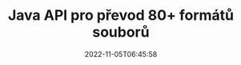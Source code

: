 ---
############################# Static ############################
layout: "product"
date: 2022-11-05T06:45:58
draft: false

product: "Conversion"
product_tag: "conversion"
platform: Java
platform_tag: java

############################# Head ############################
head_title: "Java Document Conversion API | Převod obrázků PDF Word Excel PPTX HTML"
head_description: "Java Document Conversion API. Převod PDF Word DOC DOCX, tabulky Excel PPT PPTX, HTML, PSD, MPT MPP, E-mail MSG EMLX, AutoCAD a obrázkové formáty souborů."

############################# Header ############################
title: "Java API pro převod 80+ formátů souborů"
description: "Jednoduché API pro integraci funkcí převodu dokumentů a obrázků do Java aplikací bez instalace jakéhokoli externího softwaru."
button:
    enable: true
    icon: "fas fa-arrow-down"
    label: "Stáhněte si zkušební verzi zdarma"
    link: "https://downloads.groupdocs.com/conversion/java"

############################# SubMenu ############################
submenu:
    enable: true
    
    left:
        img_alt: "GroupDocs.Conversion for Java"
        image: "https://www.groupdocs.cloud/templates/groupdocs/images/product-logos/groupdocs-conversion-java.png"
        product: "GroupDocs.Conversion"
        platform: "Java"

    middle:
        button:
            # button loop
            - link: "#overview"
              text: "Přehled"

            # button loop
            - link: "#features"
              text: "Funkce"

            # button loop
            - link: "#support"
              text: "Podpěra, podpora"

            # button loop
            - link: "https://products.groupdocs.app/conversion"
              text: "Živá ukázka"

            # button loop
            - link: "https://purchase.groupdocs.com/pricing/conversion/java"
              text: "Ceny"

    right:
        link_download: "https://downloads.groupdocs.com/conversion"
        link_learn: "https://docs.groupdocs.com/conversion/java/"
        link_buy: "https://purchase.groupdocs.com"

############################# Overview ############################
overview:
    enable: true
    content: |
      GroupDocs.Conversion for Java kombinuje výkonnou sadu rozhraní API pro převod dokumentů k zobrazení obrázků a formátů dokumentů ve vašich aplikacích Java, aniž byste museli instalovat další software. Nativně rastruje dokumenty a převádí je do formátu SVG+HTML+CSS pro zvýšení kvality prohlížení dokumentů a zároveň poskytuje věrný text s vysokou věrností výstupu. Pomocí rozhraní API pro vykreslování dokumentů – rychle prohlížejte PDF, HTML, XML, Microsoft Office Word, pracovní listy Excelu, prezentace PowerPoint, e-maily z Outlooku, diagramy Visio, Project, metasoubory, obrázky a různé další formáty souborů s lehkostí a menším nebezpečím programování. Může také zobrazovat soubory chráněné heslem a po vykreslení umožňuje získat reprezentaci dokumentu jako HTML, obrázek nebo PDF. Naše knihovna pro převod souborů je docela přizpůsobitelná, protože vám umožňuje zobrazit celý dokument nebo jej částečně vykreslit, aby se proces urychlil. Prostřednictvím GroupDocs.Conversion for Java API můžete prohlížet stránky, konkrétní rozsah buněk v tabulce nebo dokonce vykreslovat jednotlivé vrstvy dokumentu ve formátech, jako je PDF a CAD.

      GroupDocs.Conversion for Java API vám umožňuje vykreslovat dokumenty s nebo bez anotace nebo komentářů pro podporované formáty souborů. Umožňuje také přidávat vlastní adresáře písem a extrahovat základní informace o dokumentu, jako je FileType, Extension, Name, PageCount atd.
    tabs:
      enable: true
      
      ## TAB ONE ##
      tab_one:
        description: |
          Následuje přehled GroupDocs.Conversion for Java:
        
        right:
          enable: true
          icon: "fab fa-html5"
          title: "Přehled"
          content: |
            * Automatická detekce typu souboru
            * Převod dokumentů
            * Převod prezentací
            * Převést tabulky
            * Převod rastrových obrázků
            * Převod dokumentů PDF
            * Převést jiné formáty
            * Použijte vodoznak
            * Zadejte heslo souboru
            * Přizpůsobte konverzi

      ## TAB TWO ##
      tab_two:
        description: |
          GroupDocs.Conversion for Java podporuje převod mezi všemi oblíbenými a běžně používanými [formáty souborů dokumentů](https://docs.groupdocs.com/conversion/net/supported-document-formats/).

        left:
          enable: true
          table:
            # table loop
            - title: "Převést z:"
              content: |
                * **Dokumenty**: DOC, DOCX, DOCM, DOT, DOTX, DOTM, RTF, TXT, ODT, OTT
                * **Tabulky**: XLS, XLSX, XLSM, XLSB, CSV, XLS2003, ODS, TSV, XLT, XLTX, XLTM, XLAM, FODS, SXC
                * **Prezentace**: PPT, PPTX, PPS, PPSX, ODP, POT, POTX, POTM, PPTM, PPSM, FODP
                * **Obrázky**: TIF, TIFF, JPG, JPEG, PNG, GIF, BMP, ICO, DIB, JPC, JPEG-LS, JPEG2000
                * **Přenosné**: PDF, XPS, OXPS, EPUB
                * **HTML**: HTM, HTML, MHTML
                * **Metasoubory**: EMZ, WMZ
                * **PhotoShop**: PSD
                * **Projekt**: MPP, MPT, MPX
                * **Outlook**: PST, OST
                * **E-mail**: MSG, EML, EMLX
                * **Diagramy**: VSD, VSDX, VSDM, VSS, VSSM, VST, VSTM, VSX, VTX, VDW, VDX, SVG, SVGZ
                * **AutoCAD**: DXF, DWG, DWF, STL, IFC, DWT
                * **PostScript**: EPS, PS, PSL, CGM
                * **CorelDRAW**: CDR, CMX
                * **Ostatní**: VCF, PLT, LGS, OTG, MD, AI, LOG

        right:
          enable: true
          table:
            # table loop
            - title: "Převést na:"
              content: |
                * **Dokumenty**: DOC, DOCX, DOCM, DOT, DOTX, DOTM, RTF, TXT, ODT, OTT
                * **Tabulky**: XLS, XLSX, XLSM, XLSB, CSV, XLS2003, TSV, XLTX, ODS, XLAM, FODS, DIF, SXC
                * **Prezentace**: PPT, PPTX, PPS, PPSX, ODP, POTX, POTM, PPTM, PPSM, FODP
                * **Obrázky**: TIF, TIFF, JPG, JPEG, PNG, GIF, BMP, ICO, JPEG2000
                * **Metasoubory**: EMF, WMF, EMZ, WMZ
                * **Schéma**: SVGZ
                * **Přenosné**: PDF, XPS
                * **HTML**: HTM, HTML, MHTML
                * **Jiné**: MD

      ## TAB THREE ##
      tab_three:
        description: |
          GroupDocs.Conversion for Java podporuje následující operační systémy, rámce a správce balíčků:
      
        left:
          enable: true
          table:
            # table loop
            - icon: "fab fa-windows"
              title: "Operační systémy"
              content: |
                Windows Desktop, Windows Server, Linux, MacOS

            # table loop
            - icon: "fas fa-code"
              title: "Podporované rámce"
              content: |
                Java runtime: J2SE 6.0 and above

        right:
          enable: true
          table:
            # table loop
            - icon: "fas fa-box"
              title: "Správce balíčků"
              content: |
                Maven

            # table loop
            - icon: "fas fa-tools"
              title: "Správce balíčků"
              content: |
                NetBeans, Intellij IDEA, Eclipse, etc.

############################# Features ############################
features:
    enable: true
    title: "Funkce GroupDocs.Conversion for Java"

    feature:
      # feature loop
      - icon: "fas fa-copy"
        content: "Snadná integrace a měřené licencování"

      # feature loop
      - icon: "fas fa-eye"
        content: "Nastavte výchozí možnost přiblížení při převodu na slova, snímky nebo buňky"

      # feature loop
      - icon: "fas fa-bolt"
        content: "Převést do/ze všech oblíbených formátů rastrových obrázků a přiřadit obrázku DPI, výšku a šířku"
      
      # feature loop
      - icon: "fas fa-file-powerpoint"
        content: "Převeďte PDF a obrázek na stupně šedi a linearizujte dokument PDF pro web"

      # feature loop
      - icon: "fas fa-code"
        content: "Zadejte úroveň záložky, úroveň nadpisu a úroveň rozšíření v převodu Word do PDF/XPS"

      # feature loop
      - icon: "fas fa-cloud"
        content: "Nakonfigurujte a umístěte vodoznak do převedeného dokumentu jako pozadí pro zobrazení za textem"

      # feature loop
      - icon: "fas fa-remove-format"
        content: "Vykreslit záhlaví e-mailu během převodu z e-mailu"

      # feature loop
      - icon: "fas fa-comment-slash"
        content: "Nastavit vlastní adresáře písem a explicitně načíst/nahradit písmo během převodu dokumentu"

      # feature loop
      - icon: "fas fa-location-arrow"
        content: "Nastavte výchozí písmo pro nahrazení chybějících písem pro převod dokumentů, snímků a tabulek"

      # feature loop
      - icon: "fas fa-border-all"
        content: ""

      # feature loop
      - icon: "fas fa-wrench"
        content: "Převeďte tabulku pomocí mřížky a odeberte komentáře ze snímků během převodu"

      # feature loop
      - icon: "fas fa-columns"
        content: "Převeďte konkrétní stránky dokumentu do formátu PDF a převeďte konkrétní rozsah buněk v tabulkách"

      # feature loop
      - icon: "fas fa-file-word"
        content: "Zobrazit skryté listy a přeskočit prázdné řádky a sloupce při převodu tabulek"

      # feature loop
      - icon: "fas fa-envelope"
        content: "Spočítat celkový počet stránek dokumentu a nastavit heslo na nechráněný dokument během převodu"

      # feature loop
      - icon: "fas fa-print"
        content: "Možnost odebrat anotace a vložené soubory z PDF"

      # feature loop
      - icon: "fas fa-file-archive"
        content: "Při převodu do HTML vytvořte značkování vyhovující HTML 5"

      # feature loop
      - icon: "fas fa-lock"
        content: "Automaticky detekovat typ zdroje a vrátit všechny možné konverze při převodu ze streamu"

      # feature loop
      - icon: "fas fa-file-code"
        content: "Možnost vrátit každou stránku v samostatném proudu při převodu do PDF nebo HTML"
      
      # feature loop
      - icon: "fas fa-fill-drip"
        content: "Zobrazit/skrýt značky, komentáře a sledovat změny při převodu z aplikace Word"

      # feature loop
      - icon: "fas fa-file-excel"
        content: "Konverze DOCX na Tiff G3 s možností stínování"

      # feature loop
      - icon: "fas fa-heading"
        content: "Převést konkrétní rozvržení při převodu z dokumentu CAD"

      # feature loop
      - icon: "fas fa-project-diagram"
        content: "Automatické pojmenování při ukládání převedeného dokumentu do souboru"

      # feature loop
      - icon: "fas fa-cube"
        content: "Měřená licence Podporováno k fakturaci na základě použití rozhraní API"

      # feature loop
      - icon: "fab fa-uncharted"
        content: "Převod diagramů do formátů souborů pro zpracování textu"
      
      # feature loop
      - icon: "fab fa-uncharted"
        content: "Přidejte čísla stránek při převodu HTML na textový dokument"

      # feature loop
      - icon: "fab fa-uncharted"
        content: "Převeďte dokumenty XML do libovolného formátu bez transformace"

      # feature loop
      - icon: "fab fa-uncharted"
        content: "Sledujte průběh převodu souborů (začátek, konec) přímo z aplikace na straně klienta"

    more_feature:
      # more_feature_loop
      - title: "Snadná konverze formátu dokumentu pomocí Javy"
        content: |
          Pomocí rozhraní API GroupDocs.Conversion for Java můžete převést formát souborů mnoha typů dokumentů. Zde se zobrazí několik řádků kódu pro provedení základní konverze dokumentů pomocí Javy.  
            
          {features.more_feature.step1} 
          {features.more_feature.step2} 
          {features.more_feature.step3} 
            
          ```java    
           // Načtěte zdrojový soubor DOCX pro převod
          Converter converter = new Converter("input.docx");
          // Připravte možnosti konverze pro cílový formát PDF
          ConvertOptions convertOptions = new FileType().fromExtension("pdf").getConvertOptions();
          // Převést do formátu PDF
          converter.convert("output.pdf", convertOptions);
          ```
            
      # more_feature_loop
      - title: "Číst dokument z adresy URL nebo cesty pro převod"
        content: "Pomocí GroupDocs.Conversion for Java API můžete číst vstupní dokument z cesty k souboru i z adresy URL. Výstupní dokument můžete uložit jako soubor nebo odeslat výstup přímo do proudu."

      # more_feature_loop
      - title: "Komplexní technická podpora"
        content: |
          GroupDocs.Conversion for Java je jednoduché a praktické rozhraní API, které můžete velmi snadno integrovat do svých aplikací založených na Javě. Abychom vás však mohli rychle zprovoznit, poskytujeme také snadno sledovatelné ukázky kódu a komplexní dokumentaci API.  
            
          * PdfA_1A
          * PdfA_1B
          * PdfA_2A
          * PdfA_3A
          * PdfA_2B
          * PdfA_2U
          * PdfA_3B
          * PdfA_3U
          * v1_3
          * v1_4
          * v1_5
          * v1_6
          * v1_7
          * PdfX_1A
          * PdfX3

############################# Support ############################
support:
    enable: true

############################# Solutions ############################
solutions:
    enable: true
    title: "GroupDocs.Conversion nabízí rozhraní API pro převod dokumentů pro další populární vývojová prostředí"

    solution:
        # solution loop
        - img_alt: "GroupDocs.Conversion for .NET"
          image: "https://www.groupdocs.cloud/templates/groupdocs/images/product-logos/groupdocs-conversion-net.png"
          product: "GroupDocs.Conversion"
          platform: ".SÍŤ"
          link: "/conversion/net/"

############################# Back to top ###############################
back_to_top:
  enable: true
---